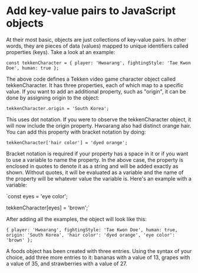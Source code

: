 # Add key-value pairs to JavaScript objects

At their most basic, objects are just collections of key-value pairs. In other words, they are pieces of data (values) mapped to unique identifiers called properties (keys). Take a look at an example:

`const tekkenCharacter = {
  player: 'Hwoarang',
  fightingStyle: 'Tae Kwon Doe',
  human: true
};`

The above code defines a Tekken video game character object called tekkenCharacter. It has three properties, each of which map to a specific value. If you want to add an additional property, such as "origin", it can be done by assigning origin to the object:

`tekkenCharacter.origin = 'South Korea';`

This uses dot notation. If you were to observe the tekkenCharacter object, it will now include the origin property. Hwoarang also had distinct orange hair. You can add this property with bracket notation by doing:

`tekkenCharacter['hair color'] = 'dyed orange';`

Bracket notation is required if your property has a space in it or if you want to use a variable to name the property. In the above case, the property is enclosed in quotes to denote it as a string and will be added exactly as shown. Without quotes, it will be evaluated as a variable and the name of the property will be whatever value the variable is. Here's an example with a variable:

`const eyes = 'eye color';

tekkenCharacter[eyes] = 'brown';`

After adding all the examples, the object will look like this:

`{
  player: 'Hwoarang',
  fightingStyle: 'Tae Kwon Doe',
  human: true,
  origin: 'South Korea',
  'hair color': 'dyed orange',
  'eye color': 'brown'
};`

A foods object has been created with three entries. Using the syntax of your choice, add three more entries to it: bananas with a value of 13, grapes with a value of 35, and strawberries with a value of 27.
